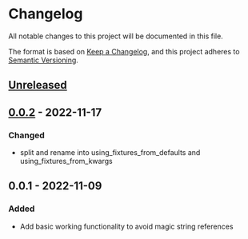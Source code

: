 # Changelog
All notable changes to this project will be documented in this file.

The format is based on [Keep a Changelog](https://keepachangelog.com/en/1.0.0/), and this project adheres to [Semantic Versioning](https://semver.org/spec/v2.0.0.html).


## [Unreleased]

## [0.0.2] - 2022-11-17
### Changed
- split and rename into using_fixtures_from_defaults and using_fixtures_from_kwargs

## 0.0.1 - 2022-11-09
### Added
- Add basic working functionality to avoid magic string references

[Unreleased]: https://github.com/rtaycher/pytest-fixture-ref/compare/0.0.2...master
[0.0.2]: https://github.com/rtaycher/pytest-fixture-ref/compare/0.0.1...0.0.2

